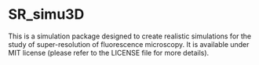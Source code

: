 # SR_simu3D
This is a simulation package designed to create realistic simulations for the study of super-resolution of fluorescence microscopy. It is available under MIT license (please refer to the LICENSE file for more details).
